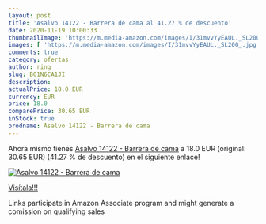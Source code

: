```yaml
---
layout: post
title: 'Asalvo 14122 - Barrera de cama al 41.27 % de descuento'
date: 2020-11-19 10:00:33
thumbnailImage: 'https://m.media-amazon.com/images/I/31mvvYyEAUL._SL200_.jpg'
images: [ 'https://m.media-amazon.com/images/I/31mvvYyEAUL._SL200_.jpg' ]
comments: true
category: ofertas
author: ring
slug: B01N6CA1JI
description:
actualPrice: 18.0 EUR
currency: EUR
price: 18.0
comparePrice: 30.65 EUR
inStock: true
prodname: Asalvo 14122 - Barrera de cama
---
```


Ahora mismo tienes [Asalvo 14122 - Barrera de cama](https://www.amazon.es/dp/B01N6CA1JI/?tag=tolees-21) a 18.0 EUR (original: 30.65 EUR) (41.27 %  de descuento) en el siguiente enlace!

[![Asalvo 14122 - Barrera de cama](https://m.media-amazon.com/images/I/31mvvYyEAUL._SL200_.jpg)](https://www.amazon.es/dp/B01N6CA1JI/?tag=tolees-21)

[Visítala!!!](https://www.amazon.es/dp/B01N6CA1JI/?tag=tolees-21)

Links participate in Amazon Associate program and might generate a comission on qualifying sales
